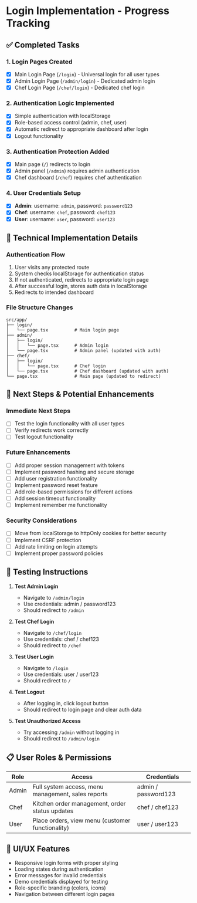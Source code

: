 # Login Implementation - Progress Tracking

## ✅ Completed Tasks

### 1. Login Pages Created
- [x] Main Login Page (`/login`) - Universal login for all user types
- [x] Admin Login Page (`/admin/login`) - Dedicated admin login
- [x] Chef Login Page (`/chef/login`) - Dedicated chef login

### 2. Authentication Logic Implemented
- [x] Simple authentication with localStorage
- [x] Role-based access control (admin, chef, user)
- [x] Automatic redirect to appropriate dashboard after login
- [x] Logout functionality

### 3. Authentication Protection Added
- [x] Main page (`/`) redirects to login
- [x] Admin panel (`/admin`) requires admin authentication
- [x] Chef dashboard (`/chef`) requires chef authentication

### 4. User Credentials Setup
- [x] **Admin**: username: `admin`, password: `password123`
- [x] **Chef**: username: `chef`, password: `chef123`
- [x] **User**: username: `user`, password: `user123`

## 🔧 Technical Implementation Details

### Authentication Flow
1. User visits any protected route
2. System checks localStorage for authentication status
3. If not authenticated, redirects to appropriate login page
4. After successful login, stores auth data in localStorage
5. Redirects to intended dashboard

### File Structure Changes
```
src/app/
├── login/
│   └── page.tsx          # Main login page
├── admin/
│   ├── login/
│   │   └── page.tsx      # Admin login
│   └── page.tsx          # Admin panel (updated with auth)
├── chef/
│   ├── login/
│   │   └── page.tsx      # Chef login
│   └── page.tsx          # Chef dashboard (updated with auth)
└── page.tsx              # Main page (updated to redirect)
```

## 🚀 Next Steps & Potential Enhancements

### Immediate Next Steps
- [ ] Test the login functionality with all user types
- [ ] Verify redirects work correctly
- [ ] Test logout functionality

### Future Enhancements
- [ ] Add proper session management with tokens
- [ ] Implement password hashing and secure storage
- [ ] Add user registration functionality
- [ ] Implement password reset feature
- [ ] Add role-based permissions for different actions
- [ ] Add session timeout functionality
- [ ] Implement remember me functionality

### Security Considerations
- [ ] Move from localStorage to httpOnly cookies for better security
- [ ] Implement CSRF protection
- [ ] Add rate limiting on login attempts
- [ ] Implement proper password policies

## 🧪 Testing Instructions

1. **Test Admin Login**
   - Navigate to `/admin/login`
   - Use credentials: admin / password123
   - Should redirect to `/admin`

2. **Test Chef Login**
   - Navigate to `/chef/login`
   - Use credentials: chef / chef123
   - Should redirect to `/chef`

3. **Test User Login**
   - Navigate to `/login`
   - Use credentials: user / user123
   - Should redirect to `/`

4. **Test Logout**
   - After logging in, click logout button
   - Should redirect to login page and clear auth data

5. **Test Unauthorized Access**
   - Try accessing `/admin` without logging in
   - Should redirect to `/admin/login`

## 📋 User Roles & Permissions

| Role  | Access | Credentials |
|-------|--------|-------------|
| Admin | Full system access, menu management, sales reports | admin / password123 |
| Chef  | Kitchen order management, order status updates | chef / chef123 |
| User  | Place orders, view menu (customer functionality) | user / user123 |

## 🎨 UI/UX Features
- Responsive login forms with proper styling
- Loading states during authentication
- Error messages for invalid credentials
- Demo credentials displayed for testing
- Role-specific branding (colors, icons)
- Navigation between different login pages
